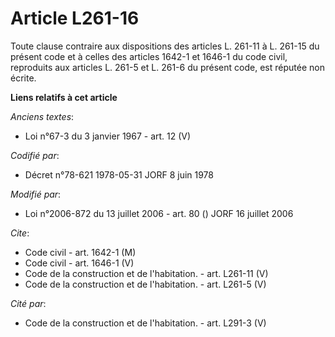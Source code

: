 # Article L261-16

Toute clause contraire aux dispositions des articles L. 261-11 à L. 261-15 du présent code et à celles des articles 1642-1 et
1646-1 du code civil, reproduits aux articles L. 261-5 et L. 261-6 du présent code, est réputée non écrite.

**Liens relatifs à cet article**

_Anciens textes_:

  - Loi n°67-3 du 3 janvier 1967 - art. 12 (V)

_Codifié par_:

  - Décret n°78-621 1978-05-31 JORF 8 juin 1978

_Modifié par_:

  - Loi n°2006-872 du 13 juillet 2006 - art. 80 () JORF 16 juillet 2006

_Cite_:

  - Code civil - art. 1642-1 (M)
  - Code civil - art. 1646-1 (V)
  - Code de la construction et de l'habitation. - art. L261-11 (V)
  - Code de la construction et de l'habitation. - art. L261-5 (V)

_Cité par_:

  - Code de la construction et de l'habitation. - art. L291-3 (V)
